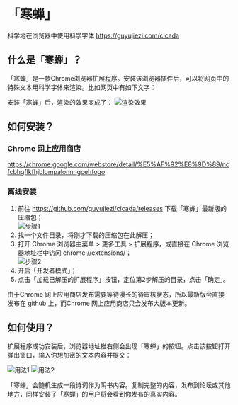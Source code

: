 # 「寒蝉」
科学地在浏览器中使用科学字体
https://guyujiezi.com/cicada

## 什么是「寒蝉」？
「寒蝉」是一款Chrome浏览器扩展程序。安装该浏览器插件后，可以将网页中的特殊文本用科学字体来渲染。比如网页中有如下文字：

> 

安装「寒蝉」后，渲染的效果变成了：
![渲染效果](https://guyujiezi.com/static/cicada-rendering.png)


## 如何安装？

### Chrome 网上应用商店

https://chrome.google.com/webstore/detail/%E5%AF%92%E8%9D%89/ncfcbhgflkfhjblompalonnngcehfogo

### 离线安装

1. 前往 https://github.com/guyujiezi/cicada/releases 下载「寒蝉」最新版的压缩包；<br>
   ![步骤1](https://guyujiezi.com/static/cicada-install-step-1.png)
2. 找一个文件目录，将刚才下载的压缩包在此解压；
3. 打开 Chrome 浏览器主菜单 > 更多工具 > 扩展程序，或直接在 Chrome 浏览器地址栏中访问 chrome://extensions/；<br>
   ![步骤2](https://guyujiezi.com/static/cicada-install-step-2.png)
4. 开启「开发者模式」；
5. 点击「加载已解压的扩展程序」按钮，定位第2步解压的目录，点击「确定」。

由于Chrome 网上应用商店发布需要等待漫长的待审核状态，所以最新版会直接发布在 github 上，而Chrome 网上应用商店只会发布大版本更新。

## 如何使用？

扩展程序成功安装后，浏览器地址栏右侧会出现「寒蝉」的按钮。点击该按钮打开弹出窗口，输入你想加密的文本内容并提交：

![用法1](https://guyujiezi.com/static/cicada-usage-step-1.png)
![用法2](https://guyujiezi.com/static/cicada-usage-step-2.png)

「寒蝉」会随机生成一段诗词作为阴书内容。复制完整的内容，发布到论坛或其他地方，同样安装了「寒蝉」的用户将会看到你发布的真实内容。
